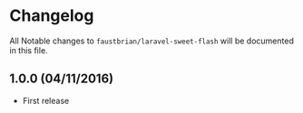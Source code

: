 # Changelog

All Notable changes to `faustbrian/laravel-sweet-flash` will be documented in this file.

## 1.0.0 (04/11/2016)
- First release
